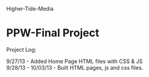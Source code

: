 Higher-Tide-Media

PPW-Final Project
=================
Project Log:

9/27/13 - Added Home Page HTML files with CSS & JS<br>
9/28/13 - 10/03/13 - Built HTML pages, js and css files.<br>
